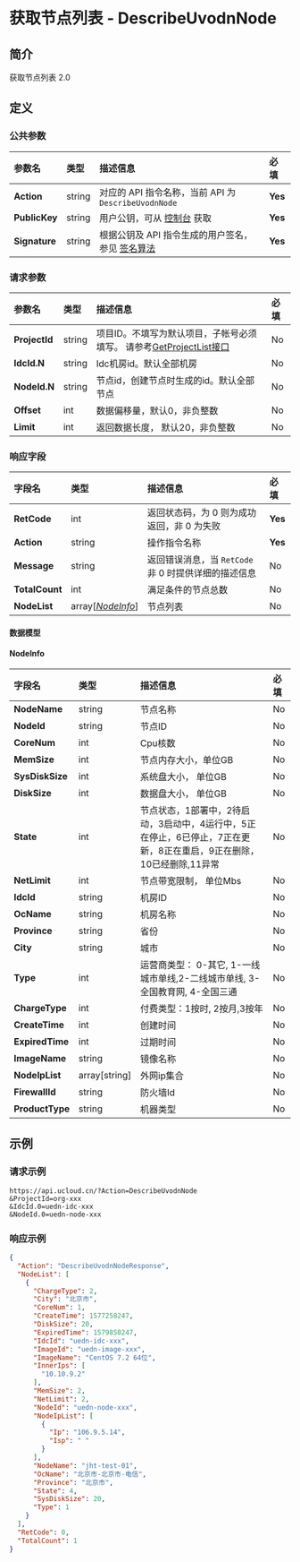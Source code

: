 # 获取节点列表 - DescribeUvodnNode

## 简介

获取节点列表 2.0









## 定义

### 公共参数

| 参数名 | 类型 | 描述信息 | 必填 |
|:---|:---|:---|:---|
| **Action**     | string  | 对应的 API 指令名称，当前 API 为 `DescribeUvodnNode`                        | **Yes** |
| **PublicKey**  | string  | 用户公钥，可从 [控制台](https://console.ucloud.cn/uapi/apikey) 获取                                             | **Yes** |
| **Signature**  | string  | 根据公钥及 API 指令生成的用户签名，参见 [签名算法](api/summary/signature.md)  | **Yes** |

### 请求参数

| 参数名 | 类型 | 描述信息 | 必填 |
|:---|:---|:---|:---|
| **ProjectId** | string | 项目ID。不填写为默认项目，子帐号必须填写。 请参考[GetProjectList接口](api/summary/get_project_list) |No|
| **IdcId.N** | string | Idc机房id。默认全部机房 |No|
| **NodeId.N** | string | 节点id，创建节点时生成的id。默认全部节点 |No|
| **Offset** | int | 数据偏移量，默认0，非负整数 |No|
| **Limit** | int | 返回数据长度， 默认20，非负整数 |No|

### 响应字段

| 字段名 | 类型 | 描述信息 | 必填 |
|:---|:---|:---|:---|
| **RetCode** | int | 返回状态码，为 0 则为成功返回，非 0 为失败 |**Yes**|
| **Action** | string | 操作指令名称 |**Yes**|
| **Message** | string | 返回错误消息，当 `RetCode` 非 0 时提供详细的描述信息 |No|
| **TotalCount** | int | 满足条件的节点总数 |No|
| **NodeList** | array[[*NodeInfo*](#NodeInfo)] | 节点列表 |No|

#### 数据模型


#### NodeInfo

| 字段名 | 类型 | 描述信息 | 必填 |
|:---|:---|:---|:---|
| **NodeName** | string | 节点名称 |No|
| **NodeId** | string | 节点ID |No|
| **CoreNum** | int | Cpu核数 |No|
| **MemSize** | int | 节点内存大小，单位GB |No|
| **SysDiskSize** | int | 系统盘大小， 单位GB |No|
| **DiskSize** | int | 数据盘大小， 单位GB |No|
| **State** | int | 节点状态，1部署中，2待启动，3启动中，4运行中，5正在停止，6已停止，7正在更新，8正在重启，9正在删除， 10已经删除,11异常 |No|
| **NetLimit** | int | 节点带宽限制， 单位Mbs |No|
| **IdcId** | string | 机房ID |No|
| **OcName** | string | 机房名称 |No|
| **Province** | string | 省份 |No|
| **City** | string | 城市 |No|
| **Type** | int | 运营商类型： 0-其它, 1-一线城市单线,2-二线城市单线, 3-全国教育网, 4-全国三通 |No|
| **ChargeType** | int | 付费类型：1按时, 2按月,3按年 |No|
| **CreateTime** | int | 创建时间 |No|
| **ExpiredTime** | int | 过期时间 |No|
| **ImageName** | string | 镜像名称 |No|
| **NodeIpList** | array[string] | 外网ip集合 |No|
| **FirewallId** | string | 防火墙Id |No|
| **ProductType** | string | 机器类型 |No|

## 示例

### 请求示例
    
```
https://api.ucloud.cn/?Action=DescribeUvodnNode
&ProjectId=org-xxx
&IdcId.0=uedn-idc-xxx
&NodeId.0=uedn-node-xxx
```

### 响应示例
    
```json
{
  "Action": "DescribeUvodnNodeResponse",
  "NodeList": [
    {
      "ChargeType": 2,
      "City": "北京市",
      "CoreNum": 1,
      "CreateTime": 1577258247,
      "DiskSize": 20,
      "ExpiredTime": 1579850247,
      "IdcId": "uedn-idc-xxx",
      "ImageId": "uedn-image-xxx",
      "ImageName": "CentOS 7.2 64位",
      "InnerIps": [
        "10.10.9.2"
      ],
      "MemSize": 2,
      "NetLimit": 2,
      "NodeId": "uedn-node-xxx",
      "NodeIpList": [
        {
          "Ip": "106.9.5.14",
          "Isp": " "
        }
      ],
      "NodeName": "jht-test-01",
      "OcName": "北京市-北京市-电信",
      "Province": "北京市",
      "State": 4,
      "SysDiskSize": 20,
      "Type": 1
    }
  ],
  "RetCode": 0,
  "TotalCount": 1
}
```





